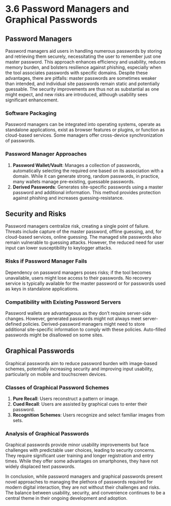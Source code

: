 # 3.6 Password Managers and Graphical Passwords

## Password Managers
Password managers aid users in handling numerous passwords by storing and retrieving them securely, necessitating the user to remember just one master password. This approach enhances efficiency and usability, reduces memory burden, and bolsters resilience against phishing, especially when the tool associates passwords with specific domains. Despite these advantages, there are pitfalls: master passwords are sometimes weaker than intended, and individual site passwords remain static and potentially guessable. The security improvements are thus not as substantial as one might expect, and new risks are introduced, although usability sees significant enhancement.

### Software Packaging
Password managers can be integrated into operating systems, operate as standalone applications, exist as browser features or plugins, or function as cloud-based services. Some managers offer cross-device synchronization of passwords.

### Password Manager Approaches
1. **Password Wallet/Vault**: Manages a collection of passwords, automatically selecting the required one based on its association with a domain. While it can generate strong, random passwords, in practice, many wallets manage pre-existing, guessable passwords.
2. **Derived Passwords**: Generates site-specific passwords using a master password and additional information. This method provides protection against phishing and increases guessing-resistance.

## Security and Risks
Password managers centralize risk, creating a single point of failure. Threats include capture of the master password, offline guessing, and, for cloud-based services, online guessing. The managed site passwords also remain vulnerable to guessing attacks. However, the reduced need for user input can lower susceptibility to keylogger attacks.

### Risks if Password Manager Fails
Dependency on password managers poses risks; if the tool becomes unavailable, users might lose access to their passwords. No recovery service is typically available for the master password or for passwords used as keys in standalone applications.

### Compatibility with Existing Password Servers
Password wallets are advantageous as they don’t require server-side changes. However, generated passwords might not always meet server-defined policies. Derived-password managers might need to store additional site-specific information to comply with these policies. Auto-filled passwords might be disallowed on some sites.

## Graphical Passwords
Graphical passwords aim to reduce password burden with image-based schemes, potentially increasing security and improving input usability, particularly on mobile and touchscreen devices.

### Classes of Graphical Password Schemes
1. **Pure Recall**: Users reconstruct a pattern or image.
2. **Cued Recall**: Users are assisted by graphical cues to enter their password.
3. **Recognition Schemes**: Users recognize and select familiar images from sets.

### Analysis of Graphical Passwords
Graphical passwords provide minor usability improvements but face challenges with predictable user choices, leading to security concerns. They require significant user training and longer registration and entry times. While they offer some advantages on smartphones, they have not widely displaced text passwords.

In conclusion, while password managers and graphical passwords present novel approaches to managing the plethora of passwords required for modern digital interaction, they are not without their challenges and risks. The balance between usability, security, and convenience continues to be a central theme in their ongoing development and adoption.
